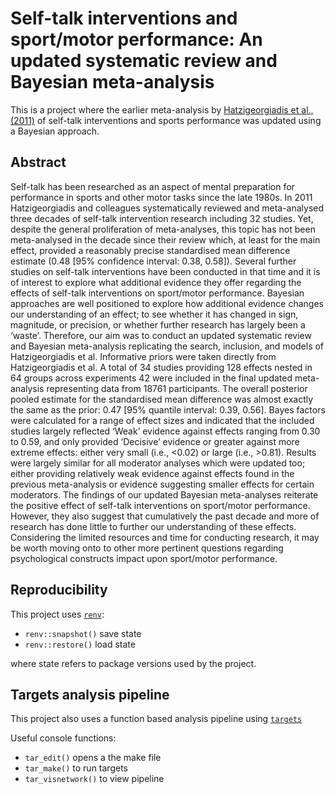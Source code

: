 #   Self-talk interventions and sport/motor performance: An updated systematic review and Bayesian meta-analysis

This is a project where the earlier meta-analysis by [Hatzigeorgiadis et al., (2011)](https://journals.sagepub.com/doi/abs/10.1177/1745691611413136) of self-talk interventions and sports performance was updated using a Bayesian approach.

## Abstract

Self-talk has been researched as an aspect of mental preparation for performance in sports and other motor tasks since the late 1980s. In 2011 Hatzigeorgiadis and colleagues systematically reviewed and meta-analysed three decades of self-talk intervention research including 32 studies. Yet, despite the general proliferation of meta-analyses, this topic has not been meta-analysed in the decade since their review which, at least for the main effect, provided a reasonably precise standardised mean difference estimate (0.48 [95% confidence interval: 0.38, 0.58]). Several further studies on self-talk interventions have been conducted in that time and it is of interest to explore what additional evidence they offer regarding the effects of self-talk interventions on sport/motor performance. Bayesian approaches are well positioned to explore how additional evidence changes our understanding of an effect; to see whether it has changed in sign, magnitude, or precision, or whether further research has largely been a ‘waste’. Therefore, our aim was to conduct an updated systematic review and Bayesian meta-analysis replicating the search, inclusion, and models of Hatzigeorgiadis et al. Informative priors were taken directly from Hatzigeorgiadis et al. A total of 34 studies providing 128 effects nested in 64 groups across experiments 42 were included in the final updated meta-analysis representing data from 18761 participants. The overall posterior pooled estimate for the standardised mean difference was almost exactly the same as the prior: 0.47 [95% quantile interval: 0.39, 0.56]. Bayes factors were calculated for a range of effect sizes and indicated that the included studies largely reflected ‘Weak’ evidence against effects ranging from 0.30 to 0.59, and only provided ‘Decisive’ evidence or greater against more extreme effects: either very small (i.e., <0.02) or large (i.e., >0.81). Results were largely similar for all moderator analyses which were updated too; either providing relatively weak evidence against effects found in the previous meta-analysis or evidence suggesting smaller effects for certain moderators. The findings of our updated Bayesian meta-analyses reiterate the positive effect of self-talk interventions on sport/motor performance. However, they also suggest that cumulatively the past decade and more of research has done little to further our understanding of these effects. Considering the limited resources and time for conducting research, it may be worth moving onto to other more pertinent questions regarding psychological constructs impact upon sport/motor performance.

## Reproducibility

This project uses
[`renv`](https://rstudio.github.io/renv/articles/renv.html#reproducibility):

- `renv::snapshot()` save state
- `renv::restore()` load state

where state refers to package versions used by the project.

## Targets analysis pipeline

This project also uses a function based analysis pipeline using
[`targets`](https://books.ropensci.org/targets/)

Useful console functions:

- `tar_edit()` opens a the make file
- `tar_make()` to run targets
- `tar_visnetwork()` to view pipeline

